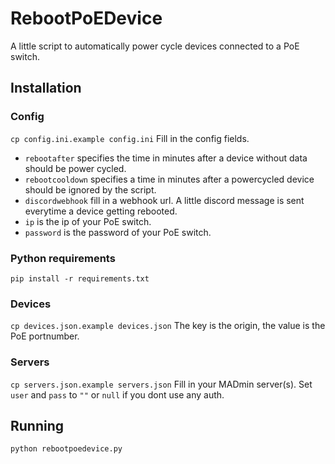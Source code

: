 # RebootPoEDevice

A little script to automatically power cycle devices connected to a PoE switch.

## Installation

### Config
`cp config.ini.example config.ini`
Fill in the config fields.

- `rebootafter` specifies the time in minutes after a device without data should be power cycled.
- `rebootcooldown` specifies a time in minutes after a powercycled device should be ignored by the script.
- `discordwebhook` fill in a webhook url. A little discord message is sent everytime a device getting rebooted.
- `ip` is the ip of your PoE switch.
- `password` is the password of your PoE switch.

### Python requirements
`pip install -r requirements.txt`

### Devices
`cp devices.json.example devices.json`
The key is the origin, the value is the PoE portnumber.

### Servers
`cp servers.json.example servers.json`
Fill in your MADmin server(s). Set `user` and `pass` to `""` or `null` if you dont use any auth.

## Running
`python rebootpoedevice.py`